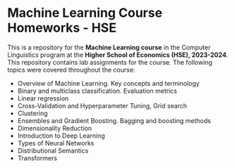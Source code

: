 # Machine Learning Course Homeworks - HSE

This is a repository for the **Machine Learning course** in the Computer Linguistics program at the **Higher School of Economics (HSE), 2023-2024**. This repository contains lab assignments for the course.
The following topics were covered throughout the course:

* Overview of Machine Learning. Key concepts and terminology
* Binary and multiclass classification. Evaluation metrics
* Linear regression
* Cross-Validation and Hyperparameter Tuning, Grid search 
* Clustering
* Ensembles and Gradient Boosting. Bagging and boosting methods
* Dimensionality Reduction
* Introduction to Deep Learning
* Types of Neural Networks
* Distributional Semantics
* Transformers
